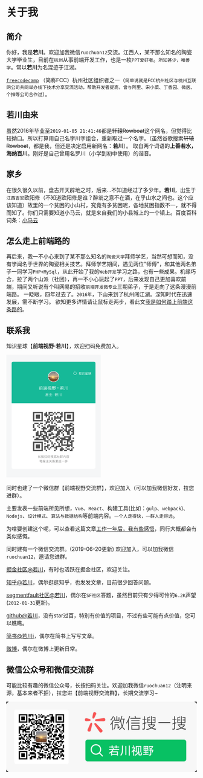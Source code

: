 # 关于我

## 简介

你好，我是**若川**。欢迎加我微信`ruochuan12`交流。江西人，某不那么知名的陶瓷大学毕业生，目前在`杭州`从事前端开发工作，也是一枚`PPT爱好者`。`所知甚少，唯善学`。常以**若川**为名混迹于江湖。

[`freecodecamp`](https://learn.freecodecamp.one/) （简称FCC）杭州社区组织者之一（`简单说就是FCC杭州社区与杭州互联网公司共同举办线下技术分享交流活动，帮助开发者提高，曾与阿里、宋小菜、丁香园、微医、个推等公司合作过`）。

## 若川由来

虽然2016年毕业至`2019-01-05 21:41:46`都是~~轩辕Rowboat~~这个网名，但觉得比较拗口。所以打算用自己名字川字组合，重新取过一个名字。（虽然谷歌搜索~~轩辕Rowboat~~，都是我，但还是决定启用新网名：**若川**）。
取自两个词语的**上善若水，海纳百川**。刚好是自己曾用名罗川（小学到初中使用）的谐音。

## 家乡

在很久很久以前，盘古开天辟地之时，后来...不知道经过了多少年。**若川**，出生于`江西吉安`欧阳修（不知道欧阳修是谁？醉翁之意不在酒，在乎山水之间也。这个应该知道）故里的一个贫困的小山村，究竟有多贫困呢，各地贫困指数不一，就不得而知了。你们只需要知道小马云，就是来自我们的小县城上的一个镇上。百度百科词条：[小马云](https://baike.baidu.com/item/%E8%8C%83%E5%B0%8F%E5%8B%A4/20198128?fr=aladdin&fromid=20199280&fromtitle=%E5%B0%8F%E9%A9%AC%E4%BA%91)

## 怎么走上前端路的

再后来，我一不小心来到了某不那么知名的`陶瓷大学`拜师学艺，当然可想而知，没有学闻名于世界的陶瓷相关技艺。拜师学艺期间，遇见两位"师傅"，和其他两名弟子一同学习`PHP+MySql`，从此开始了我的`Web开发`学习之路，也有一些成果。机缘巧合，拉了两个山派（社团），再一不小心玩起了`PPT`，后来发现自己更加喜欢前端，期间又听说有个叫网易的招收`前端开发微专业`三期弟子，于是走向了这条漫漫前端路。
一眨眼，四年过去了。`2016年`，下山来到了杭州闯江湖。深知时代在迅速发展，需不断学习。
欲知更多详情请让鼠标走两步，看此文[我是如何踏上前端这条路的](../20160907-How-do-I-set-foot-on-the-front-end-of-the-road/)。

## 联系我

知识星球【**前端视野·若川**】，欢迎扫码免费加入。

<img src="./zsxq.png"  width="250px" height="325px" title="知识星球【**前端视野**】二维码，欢迎扫码免费加入" alt="知识星球【**前端视野**】二维码，欢迎扫码免费加入"/>

同时也建了一个微信群【前端视野交流群】，欢迎加入（可以加我微信好友，拉您进群）。

主要发表一些前端所见所想，`Vue`、`React`、构建工具(比如：`gulp`、`webpack`)、`Nodejs`、`设计模式`、`算法与数据结构`等前端内容。`一个人走得快，一群人走得远`。

为啥要创建这个呢，可以查看这篇文章[工作一年后，我有些感悟](../20170602-After-a-year-s-work-I-had-some-insights/)，同行大概都会有类似感慨。

同时建有一个微信交流群。(2019-06-20更新)
欢迎加入，可以加我微信`ruochuan12`，邀请您进群。

[掘金社区@若川](https://juejin.im/user/57974dc55bbb500063f522fd/posts)，有时也活跃在掘金社区，欢迎关注。

[知乎@若川](https://www.zhihu.com/people/lxchuan12/activities)，偶尔逛逛知乎，也发发文章，目前很少回答问题。

[segmentfault社区@若川](https://segmentfault.com/u/lxchuan12)，偶尔在`SF社区`答题，虽然目前只有少得可怜的`6.2K`声望(`2012-01-31`更新)。

[github@若川](https://github.com/lxchuan12)，没有star过百，特别有价值的项目，不过有些可能有点价值，您可以瞧瞧。

[简书@若川i](http://www.jianshu.com/u/83129d433d72)，偶尔在简书上写写文章。

[微博](https://weibo.com/lxchuan12)，偶尔在微博上更新日常。

## 微信公众号和微信交流群

可能比较有趣的微信公众号，长按扫码关注。欢迎加我微信`ruochuan12`（注明来源，基本来者不拒），拉您进【前端视野交流群】，长期交流学习~

![若川视野](./wechat-official-accounts-mini.jpg)
